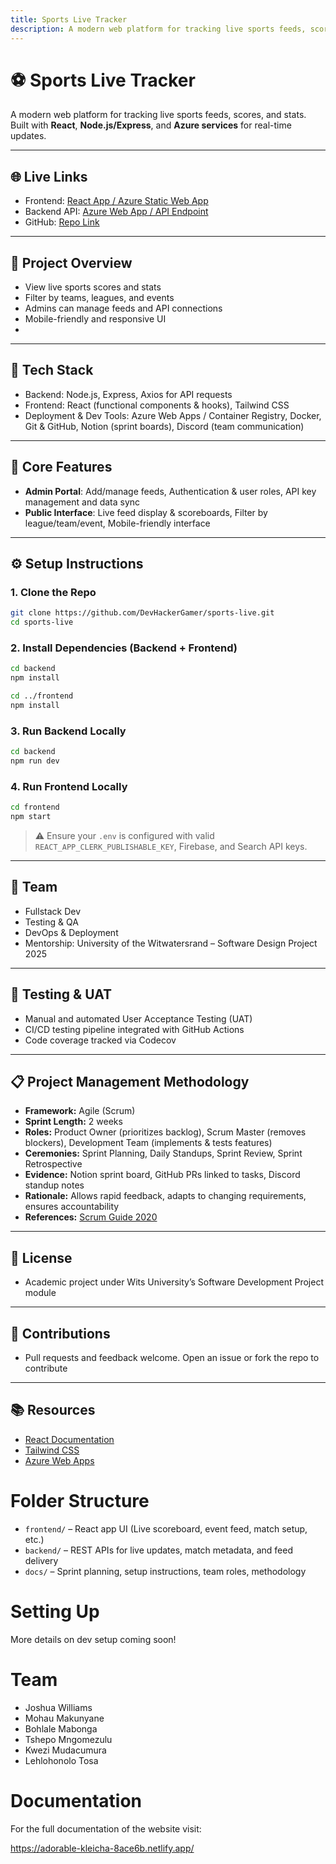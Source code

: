 ```yaml
---
title: Sports Live Tracker
description: A modern web platform for tracking live sports feeds, scores, and stats.
---
```


# ⚽ Sports Live Tracker



A modern web platform for tracking live sports feeds, scores, and stats. Built with **React**, **Node.js/Express**, and **Azure services** for real-time updates.

---

## 🌐 Live Links
- Frontend: [React App / Azure Static Web App]()
- Backend API: [Azure Web App / API Endpoint]()
- GitHub: [Repo Link](https://github.com/DevHackerGamer/sports-live)

---


## 🚀 Project Overview
- View live sports scores and stats
- Filter by teams, leagues, and events
- Admins can manage feeds and API connections
- Mobile-friendly and responsive UI
- 


---


## 🧰 Tech Stack
- Backend: Node.js, Express, Axios for API requests
- Frontend: React (functional components & hooks), Tailwind CSS
- Deployment & Dev Tools: Azure Web Apps / Container Registry, Docker, Git & GitHub, Notion (sprint boards), Discord (team communication)

---

## 🔑 Core Features
- **Admin Portal**: Add/manage feeds, Authentication & user roles, API key management and data sync
- **Public Interface**: Live feed display & scoreboards, Filter by league/team/event, Mobile-friendly interface

---




## ⚙️ Setup Instructions
### 1. Clone the Repo

```bash
git clone https://github.com/DevHackerGamer/sports-live.git
cd sports-live
```

### 2. Install Dependencies (Backend + Frontend)

```bash
cd backend
npm install

cd ../frontend
npm install
```

### 3. Run Backend Locally

```bash
cd backend
npm run dev
```

### 4. Run Frontend Locally

```bash
cd frontend
npm start
```

> ⚠️ Ensure your `.env` is configured with valid `REACT_APP_CLERK_PUBLISHABLE_KEY`, Firebase, and Search API keys.

---

## 👥 Team
- Fullstack Dev
- Testing & QA
- DevOps & Deployment
- Mentorship: University of the Witwatersrand – Software Design Project 2025

---

## 🧪 Testing & UAT
- Manual and automated User Acceptance Testing (UAT)
- CI/CD testing pipeline integrated with GitHub Actions
- Code coverage tracked via Codecov

---

## 📋 Project Management Methodology
- **Framework:** Agile (Scrum)  
- **Sprint Length:** 2 weeks  
- **Roles:** Product Owner (prioritizes backlog), Scrum Master (removes blockers), Development Team (implements & tests features)  
- **Ceremonies:** Sprint Planning, Daily Standups, Sprint Review, Sprint Retrospective  
- **Evidence:** Notion sprint board, GitHub PRs linked to tasks, Discord standup notes  
- **Rationale:** Allows rapid feedback, adapts to changing requirements, ensures accountability  
- **References:** [Scrum Guide 2020](https://www.scrumguides.org/scrum-guide.html)

---

## 📄 License
- Academic project under Wits University’s Software Development Project module

---

## 🙌 Contributions
- Pull requests and feedback welcome. Open an issue or fork the repo to contribute

---

## 📚 Resources
- [React Documentation](https://reactjs.org/)  
- [Tailwind CSS](https://tailwindcss.com/)  
- [Azure Web Apps](https://learn.microsoft.com/en-us/azure/app-service/)

# Folder Structure

- `frontend/` – React app UI (Live scoreboard, event feed, match setup, etc.)
- `backend/` – REST APIs for live updates, match metadata, and feed delivery
- `docs/` – Sprint planning, setup instructions, team roles, methodology

# Setting Up

More details on dev setup coming soon!

#  Team

- Joshua Williams
- Mohau Makunyane  
- Bohlale Mabonga
- Tshepo Mngomezulu
- Kwezi Mudacumura
- Lehlohonolo Tosa


# Documentation 

For the full documentation of the website visit:


https://adorable-kleicha-8ace6b.netlify.app/
